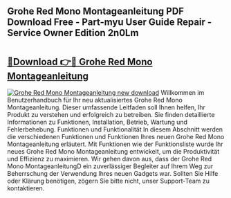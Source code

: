 ## Grohe Red Mono Montageanleitung PDF Download Free - Part-myu User Guide Repair - Service Owner Edition 2n0Lm

# <h2><a href="http://df760o.blite.top/?on=Grohe+Red+Mono+Montageanleitung">🔗Download 👉🔴 Grohe Red Mono Montageanleitung</a></h2>

[![Grohe Red Mono Montageanleitung new download](https://i.imgur.com/lujVjoI.png)](http://df760o.blite.top/?on=Grohe+Red+Mono+Montageanleitung)
Willkommen im Benutzerhandbuch für Ihr neu aktualisiertes Grohe Red Mono Montageanleitung. Dieser umfassende Leitfaden soll Ihnen helfen, Ihr Produkt zu verstehen und erfolgreich zu betreiben. Sie finden detaillierte Informationen zu Funktionen, Installation, Betrieb, Wartung und Fehlerbehebung. Funktionen und Funktionalität In diesem Abschnitt werden die verschiedenen Funktionen und Funktionen Ihres neuen Grohe Red Mono Montageanleitung erläutert. Mit Funktionen wie der Funktionsliste wurde Ihr neues Grohe Red Mono Montageanleitung entwickelt, um die Produktivität und Effizienz zu maximieren. Wir gehen davon aus, dass der Grohe Red Mono MontageanleitungD ein zuverlässiger Begleiter auf Ihrem Weg zur Beherrschung der Verwendung Ihres neuen Gadgets war. Sollten Sie Hilfe oder Klärung benötigen, zögern Sie bitte nicht, unser Support-Team zu kontaktieren.
